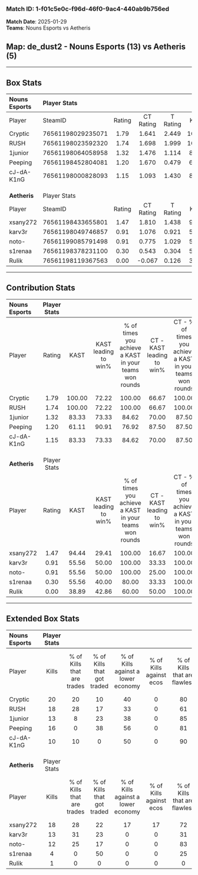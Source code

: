 ### Match ID: 1-f01c5e0c-f96d-46f0-9ac4-440ab9b756ed  
**Match Date**: 2025-01-29  
**Teams**: Nouns Esports vs Aetheris  

## **Map**: de_dust2 - Nouns Esports (13) vs Aetheris (5)  
---  

## Box Stats  

| **Nouns Esports** | Player Stats      |        |           |          |        |       |       |         |        |      |     |
| :- | :- | :-: | :-: | :-: | :-: | :-: | :-: | :-: | :-: | :-: | :-: |
| Player            | SteamID           | Rating | CT Rating | T Rating |  KAST  |  ADR  | Kills | Assists | Deaths | K/D  | HS% |
| Cryptic           | 76561198029235071 |  1.79  |   1.641   |  2.449   | 100.00 | 107.3 |  20   |    4    |   11   | 1.82 | 45  |
| RUSH              | 76561198023592320 |  1.74  |   1.698   |  1.999   | 100.00 | 94.8  |  18   |    3    |   8    | 2.25 | 55  |
| 1junior           | 76561198064058958 |  1.32  |   1.476   |  1.114   | 83.33  | 69.7  |  13   |    2    |   7    | 1.86 | 30  |
| Peeping           | 76561198452804081 |  1.20  |   1.670   |  0.479   | 61.11  | 101.9 |  16   |    3    |   14   | 1.14 | 37  |
| cJ-dA-K1nG        | 76561198000828093 |  1.15  |   1.093   |  1.430   | 83.33  | 65.8  |  10   |    4    |   8    | 1.25 | 50  |
|                   |                   |        |           |          |        |       |       |         |        |      |     |
|                   |                   |        |           |          |        |       |       |         |        |      |     |
|                   |                   |        |           |          |        |       |       |         |        |      |     |
| **Aetheris**      | Player Stats      |        |           |          |        |       |       |         |        |      |     |
| Player            | SteamID           | Rating | CT Rating | T Rating |  KAST  |  ADR  | Kills | Assists | Deaths | K/D  | HS% |
| xsany272          | 76561198433655801 |  1.47  |   1.810   |  1.438   | 94.44  | 83.0  |  18   |    1    |   14   | 1.29 | 66  |
| karv3r            | 76561198049746857 |  0.91  |   1.076   |  0.921   | 55.56  | 73.9  |  13   |    0    |   14   | 0.93 | 76  |
| noto-             | 76561199085791498 |  0.91  |   0.775   |  1.029   | 55.56  | 84.1  |  12   |    3    |   14   | 0.86 | 75  |
| s1renaa           | 76561198378231100 |  0.30  |   0.543   |  0.304   | 55.56  | 40.1  |   4   |    2    |   17   | 0.24 | 50  |
| RuIik             | 76561198119367563 |  0.00  |  -0.067   |  0.126   | 38.89  | 13.3  |   1   |    2    |   18   | 0.06 | 100 |
---  

## Contribution Stats  

| **Nouns Esports** | Player Stats |        |                      |                                                        |                           |                                                             |                          |                                                            |
| :- | :-: | :-: | :-: | :-: | :-: | :-: | :-: | :-: |
| Player            |    Rating    |  KAST  | KAST leading to win% | % of times you achieve a KAST in your teams won rounds | CT - KAST leading to win% | CT - % of times you achieve a KAST in your teams won rounds | T - KAST leading to win% | T - % of times you achieve a KAST in your teams won rounds |
| Cryptic           |     1.79     | 100.00 |        72.22         |                         100.00                         |           66.67           |                           100.00                            |          83.33           |                           100.00                           |
| RUSH              |     1.74     | 100.00 |        72.22         |                         100.00                         |           66.67           |                           100.00                            |          83.33           |                           100.00                           |
| 1junior           |     1.32     | 83.33  |        73.33         |                         84.62                          |           70.00           |                            87.50                            |          80.00           |                           80.00                            |
| Peeping           |     1.20     | 61.11  |        90.91         |                         76.92                          |           87.50           |                            87.50                            |          100.00          |                           60.00                            |
| cJ-dA-K1nG        |     1.15     | 83.33  |        73.33         |                         84.62                          |           70.00           |                            87.50                            |          80.00           |                           80.00                            |
|                   |              |        |                      |                                                        |                           |                                                             |                          |                                                            |
|                   |              |        |                      |                                                        |                           |                                                             |                          |                                                            |
|                   |              |        |                      |                                                        |                           |                                                             |                          |                                                            |
| **Aetheris**      | Player Stats |        |                      |                                                        |                           |                                                             |                          |                                                            |
| Player            |    Rating    |  KAST  | KAST leading to win% | % of times you achieve a KAST in your teams won rounds | CT - KAST leading to win% | CT - % of times you achieve a KAST in your teams won rounds | T - KAST leading to win% | T - % of times you achieve a KAST in your teams won rounds |
| xsany272          |     1.47     | 94.44  |        29.41         |                         100.00                         |           16.67           |                           100.00                            |          36.36           |                           100.00                           |
| karv3r            |     0.91     | 55.56  |        50.00         |                         100.00                         |           33.33           |                           100.00                            |          57.14           |                           100.00                           |
| noto-             |     0.91     | 55.56  |        50.00         |                         100.00                         |           25.00           |                           100.00                            |          66.67           |                           100.00                           |
| s1renaa           |     0.30     | 55.56  |        40.00         |                         80.00                          |           33.33           |                           100.00                            |          42.86           |                           75.00                            |
| RuIik             |     0.00     | 38.89  |        42.86         |                         60.00                          |           50.00           |                           100.00                            |          40.00           |                           50.00                            |
---  

## Extended Box Stats  

| **Nouns Esports** | Player Stats |                            |                            |                                    |                         |                              |                                 |        |                             |                                     |                          |                               |                            |
| :- | :-: | :-: | :-: | :-: | :-: | :-: | :-: | :-: | :-: | :-: | :-: | :-: | :-: |
| Player            |    Kills     | % of Kills that are trades | % of Kills that got traded | % of Kills against a lower economy | % of Kills against ecos | % of Kills that are flawless | % of Kills that are close duels | Deaths | % of Deaths that get traded | % of Deaths against a lower economy | % of Deaths against ecos | % of Deaths that are flawless | % of Deaths that are close |
| Cryptic           |      20      |             20             |             10             |                 40                 |            0            |              80              |                5                |   11   |             36              |                 36                  |            0             |              45               |             9              |
| RUSH              |      18      |             28             |             17             |                 33                 |            0            |              61              |               11                |   8    |             25              |                 38                  |            0             |              38               |             13             |
| 1junior           |      13      |             8              |             23             |                 38                 |            0            |              85              |                0                |   7    |             14              |                  0                  |            0             |              71               |             0              |
| Peeping           |      16      |             0              |             38             |                 56                 |            0            |              81              |                0                |   14   |             14              |                 29                  |            0             |              79               |             7              |
| cJ-dA-K1nG        |      10      |             10             |             0              |                 50                 |            0            |              90              |               10                |   8    |             25              |                  0                  |            0             |              50               |             13             |
|                   |              |                            |                            |                                    |                         |                              |                                 |        |                             |                                     |                          |                               |                            |
|                   |              |                            |                            |                                    |                         |                              |                                 |        |                             |                                     |                          |                               |                            |
|                   |              |                            |                            |                                    |                         |                              |                                 |        |                             |                                     |                          |                               |                            |
| **Aetheris**      | Player Stats |                            |                            |                                    |                         |                              |                                 |        |                             |                                     |                          |                               |                            |
| Player            |    Kills     | % of Kills that are trades | % of Kills that got traded | % of Kills against a lower economy | % of Kills against ecos | % of Kills that are flawless | % of Kills that are close duels | Deaths | % of Deaths that get traded | % of Deaths against a lower economy | % of Deaths against ecos | % of Deaths that are flawless | % of Deaths that are close |
| xsany272          |      18      |             28             |             22             |                 17                 |           17            |              72              |               11                |   14   |             21              |                  7                  |            7             |              93               |             0              |
| karv3r            |      13      |             31             |             23             |                 0                  |            0            |              31              |                8                |   14   |             14              |                  7                  |            7             |              64               |             14             |
| noto-             |      12      |             25             |             17             |                 0                  |            0            |              83              |                8                |   14   |              7              |                  7                  |            7             |              64               |             0              |
| s1renaa           |      4       |             0              |             50             |                 0                  |            0            |              25              |                0                |   17   |             18              |                  6                  |            6             |              76               |             6              |
| RuIik             |      1       |             0              |             0              |                 0                  |            0            |              0               |                0                |   18   |             28              |                  6                  |            6             |              89               |             6              |
